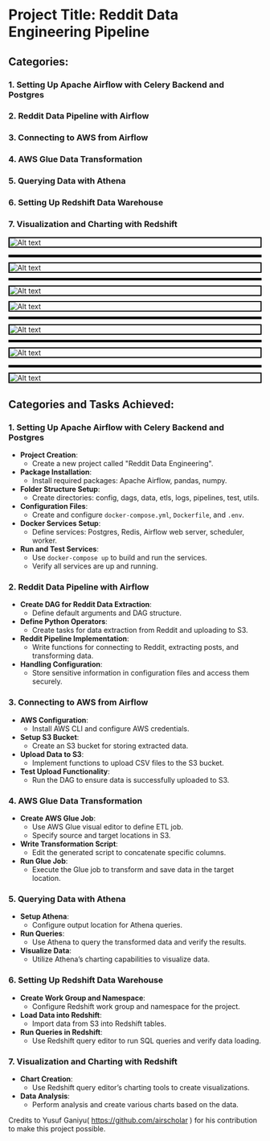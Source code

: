 # Project Title: Reddit Data Engineering Pipeline

## Categories:

### 1. Setting Up Apache Airflow with Celery Backend and Postgres
### 2. Reddit Data Pipeline with Airflow
### 3. Connecting to AWS from Airflow
### 4. AWS Glue Data Transformation
### 5. Querying Data with Athena
### 6. Setting Up Redshift Data Warehouse
### 7. Visualization and Charting with Redshift

<!-- Images in Sequence with Borders and Bold Black Separation Lines -->
<p>
  <img src="Reddit_app_api.png" alt="Alt text" style="border: 2px solid #000; display: block; margin-bottom: 10px; margin-top: 10px;" />
  <hr style="border: 2px solid #000; margin: 10px 0;" />
  <img src="Airflow_job_success.png" alt="Alt text" style="border: 2px solid #000; display: block; margin-bottom: 10px; margin-top: 10px;" />
  <hr style="border: 2px solid #000; margin: 10px 0;" />
  <img src="S3_File.png" alt="Alt text" style="border: 2px solid #000; display: block; margin-bottom: 10px; margin-top: 10px;" />
  <img src="Csv_Contents.png" alt="Alt text" style="border: 2px solid #000; display: block; margin-bottom: 10px; margin-top: 10px;" />
  <hr style="border: 2px solid #000; margin: 10px 0;" />
  <img src="Glue_crawler_success.png" alt="Alt text" style="border: 2px solid #000; display: block; margin-bottom: 10px; margin-top: 10px;" />
  <hr style="border: 2px solid #000; margin: 10px 0;" />
  <img src="Redshift_table_results.png" alt="Alt text" style="border: 2px solid #000; display: block; margin-bottom: 10px; margin-top: 10px;" />
</p>

<p>
  <hr style="border: 2px solid #000; margin: 10px 0;" />
  <img src="Tasks_Achieved.png" alt="Alt text" style="border: 2px solid #000; display: block; margin-bottom: 10px; margin-top: 10px;" />
</p>

## Categories and Tasks Achieved:

### 1. Setting Up Apache Airflow with Celery Backend and Postgres
- **Project Creation**:
  - Create a new project called "Reddit Data Engineering".
- **Package Installation**:
  - Install required packages: Apache Airflow, pandas, numpy.
- **Folder Structure Setup**:
  - Create directories: config, dags, data, etls, logs, pipelines, test, utils.
- **Configuration Files**:
  - Create and configure `docker-compose.yml`, `Dockerfile`, and `.env`.
- **Docker Services Setup**:
  - Define services: Postgres, Redis, Airflow web server, scheduler, worker.
- **Run and Test Services**:
  - Use `docker-compose up` to build and run the services.
  - Verify all services are up and running.

### 2. Reddit Data Pipeline with Airflow
- **Create DAG for Reddit Data Extraction**:
  - Define default arguments and DAG structure.
- **Define Python Operators**:
  - Create tasks for data extraction from Reddit and uploading to S3.
- **Reddit Pipeline Implementation**:
  - Write functions for connecting to Reddit, extracting posts, and transforming data.
- **Handling Configuration**:
  - Store sensitive information in configuration files and access them securely.

### 3. Connecting to AWS from Airflow
- **AWS Configuration**:
  - Install AWS CLI and configure AWS credentials.
- **Setup S3 Bucket**:
  - Create an S3 bucket for storing extracted data.
- **Upload Data to S3**:
  - Implement functions to upload CSV files to the S3 bucket.
- **Test Upload Functionality**:
  - Run the DAG to ensure data is successfully uploaded to S3.

### 4. AWS Glue Data Transformation
- **Create AWS Glue Job**:
  - Use AWS Glue visual editor to define ETL job.
  - Specify source and target locations in S3.
- **Write Transformation Script**:
  - Edit the generated script to concatenate specific columns.
- **Run Glue Job**:
  - Execute the Glue job to transform and save data in the target location.

### 5. Querying Data with Athena
- **Setup Athena**:
  - Configure output location for Athena queries.
- **Run Queries**:
  - Use Athena to query the transformed data and verify the results.
- **Visualize Data**:
  - Utilize Athena’s charting capabilities to visualize data.

### 6. Setting Up Redshift Data Warehouse
- **Create Work Group and Namespace**:
  - Configure Redshift work group and namespace for the project.
- **Load Data into Redshift**:
  - Import data from S3 into Redshift tables.
- **Run Queries in Redshift**:
  - Use Redshift query editor to run SQL queries and verify data loading.

### 7. Visualization and Charting with Redshift
- **Chart Creation**:
  - Use Redshift query editor’s charting tools to create visualizations.
- **Data Analysis**:
  - Perform analysis and create various charts based on the data.

Credits to Yusuf Ganiyu( https://github.com/airscholar ) for his contribution to make this project possible.